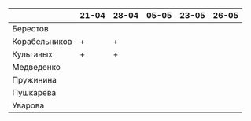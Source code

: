 |               	| 21-04	| 28-04	| 05-05	|23-05  | 26-05	|
|---------------	|-----	|-----	|----	  |---- 	|---- 	|
| Берестов      	|     	|     	|   	  |   	  |     	|
| Корабельников 	|   +  	|   +  	|   	  |   	  |     	|
| Кульгавых     	|   +  	|   +  	|   	  |     	|     	|
| Медведенко    	|     	|     	|   	  |   	  |     	|
| Пружинина     	|     	|     	|   	  |   	  |     	|
| Пушкарева     	|     	|     	|   	  |   	  |     	|
| Уварова       	|     	|     	|   	  |   	  |     	|
